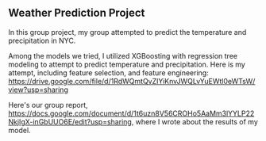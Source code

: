 ## Weather Prediction Project

In this group project, my group attempted to predict the temperature and precipitation in NYC. 

Among the models we tried, I utilized XGBoosting with regression tree modeling to attempt to predict temperature and precipitation. Here is my attempt, including feature selection, and feature engineering: https://drive.google.com/file/d/1RdWQmtQvZIYiKnvJWQLvYuEWtl0eWTsW/view?usp=sharing

Here's our group report, https://docs.google.com/document/d/1t6uzn8V56CROHo5AaMm3lYYLP22NkjIgX-inGbUUO6E/edit?usp=sharing, where I wrote about the results of my model.
